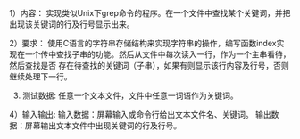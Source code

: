 1）内容：
实现类似Unix下grep命令的程序。在一个文件中查找某个关键词，并把出现该关键词的行及行号显示出来。

2）要求：
使用C语言的字符串存储结构来实现字符串的操作，编写函数index实现在一个传中查找子串的功能。然后从文件中每次读入一行，作为一个主串看待，然后查找是否
存在待查找的关键词（子串），如果有则显示该行内容及行号，否则继续处理下一行。

3) 测试数据:
任意一个文本文件，文件中任意一词语作为关键词。

4）输入输出:
输入数据：屏幕输入或命令行给出文本文件名、关键词。
输出数据：屏幕输出文本文件中出现关键词的行及行号。
